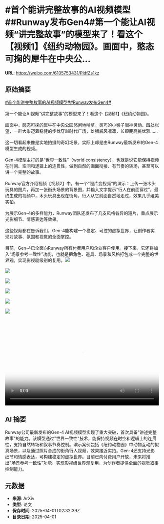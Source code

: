 # #首个能讲完整故事的AI视频模型##Runway发布Gen4#第一个能让AI视频“讲完整故事”的模型来了！看这个【视频1】《纽约动物园》。画面中，憨态可掬的犀牛在中央公...

**URL**: https://weibo.com/6105753431/PldfZs1kz

## 原始摘要

<a href="https://m.weibo.cn/search?containerid=231522type%3D1%26t%3D10%26q%3D%23%E9%A6%96%E4%B8%AA%E8%83%BD%E8%AE%B2%E5%AE%8C%E6%95%B4%E6%95%85%E4%BA%8B%E7%9A%84AI%E8%A7%86%E9%A2%91%E6%A8%A1%E5%9E%8B%23&amp;extparam=%23%E9%A6%96%E4%B8%AA%E8%83%BD%E8%AE%B2%E5%AE%8C%E6%95%B4%E6%95%85%E4%BA%8B%E7%9A%84AI%E8%A7%86%E9%A2%91%E6%A8%A1%E5%9E%8B%23" data-hide=""><span class="surl-text">#首个能讲完整故事的AI视频模型#</span></a><a href="https://m.weibo.cn/search?containerid=231522type%3D1%26t%3D10%26q%3D%23Runway%E5%8F%91%E5%B8%83Gen4%23&amp;extparam=%23Runway%E5%8F%91%E5%B8%83Gen4%23" data-hide=""><span class="surl-text">#Runway发布Gen4#</span></a><br><br>第一个能让AI视频“讲完整故事”的模型来了！看这个【视频1】《纽约动物园》。<br><br>画面中，憨态可掬的犀牛在中央公园悠闲地啃草，灵巧的小猴子眼神灵动、四处张望，一群大象迈着稳健的步伐穿越时代广场，雄狮威风凛凛，长颈鹿高挑优雅……<br><br>这一切看起来像是实地拍摄的奇幻场景，实际上却是由Runway最新发布的Gen-4模型生成的视频。<br><br>Gen-4模型主打的是“世界一致性”（world consistency），也就是说它能保持视频在时间、空间和逻辑上的连贯性，做到自然的画面衔接、有节奏的转场，甚至可以讲一个完整的故事。<br><br>Runway官方介绍视频【视频2】中，有一个“照片变视频”的演示：上传一张木头玩具的图片，再加一张街头场景的背景图，并输入文字提示“行人在前面穿过”，最终生成的视频中，木头玩具出现在街角，行人从它前面自然地走过，效果几乎媲美实拍。<br><br>为展示Gen-4的多样能力，Runway团队还发布了几支风格各异的短片，重点展示光影细节、情感表达等效果。<br><br>这些视频都在告诉我们，Gen-4能构建一个稳定、可控的虚拟世界，让创作者实现对故事、氛围和视觉的全面掌控。<br><br>目前，Gen-4已全面向Runway所有付费用户和企业客户使用。接下来，它还将加入“场景参考一致性”功能，也就是把角色、道具、场景和风格打包成一个完整的世界观，实现影视剧级别的复用。<img style="" src="https://tvax2.sinaimg.cn/large/006Fd7o3ly1i012jnde0mj30zk0k0mx5.jpg" referrerpolicy="no-referrer"><br><br><img style="" src="https://tvax2.sinaimg.cn/large/006Fd7o3ly1i012jm8rdij30zk0k0gm6.jpg" referrerpolicy="no-referrer"><br><br><img style="" src="https://tvax4.sinaimg.cn/large/006Fd7o3ly1i012jlyirij30zk0k0mx5.jpg" referrerpolicy="no-referrer"><br><br><img style="" src="https://tvax3.sinaimg.cn/large/006Fd7o3ly1i012jkqcl7j30zk0k0jr9.jpg" referrerpolicy="no-referrer"><br><br><img style="" src="https://tvax3.sinaimg.cn/large/006Fd7o3ly1i012jmflbhj30zk0k0t8n.jpg" referrerpolicy="no-referrer"><br><br><img style="" src="https://tvax2.sinaimg.cn/large/006Fd7o3ly1i012jl6dkmj30zk0k0mx5.jpg" referrerpolicy="no-referrer"><br><br><br clear="both"><div style="clear: both"></div><video controls="controls" poster="https://tvax4.sinaimg.cn/orj480/006Fd7o3ly1i012jmywjaj30zk0k0mx5.jpg" style="width: 100%"><source src="https://f.video.weibocdn.com/o0/gCSJEEhPlx08n7PWjtvi01041200DDZa0E010.mp4?label=mp4_720p&amp;template=1280x720.25.0&amp;ori=0&amp;ps=1CwnkDw1GXwCQx&amp;Expires=1743478347&amp;ssig=w2GVYeGmgL&amp;KID=unistore,video"><source src="https://f.video.weibocdn.com/o0/iUBCT1Pplx08n7PVeOp201041200lO3D0E010.mp4?label=mp4_hd&amp;template=852x480.25.0&amp;ori=0&amp;ps=1CwnkDw1GXwCQx&amp;Expires=1743478347&amp;ssig=sbjGd4UG98&amp;KID=unistore,video"><source src="https://f.video.weibocdn.com/o0/x20lYd9Llx08n7PUQudG01041200ehHo0E010.mp4?label=mp4_ld&amp;template=640x360.25.0&amp;ori=0&amp;ps=1CwnkDw1GXwCQx&amp;Expires=1743478347&amp;ssig=fJSp7Cbtn%2F&amp;KID=unistore,video"><p>视频无法显示，请前往<a href="https://video.weibo.com/show?fid=1034%3A5150556474245140" target="_blank" rel="noopener noreferrer">微博视频</a>观看。</p></video>

## AI 摘要

Runway公司最新发布的Gen-4 AI视频模型实现了重大突破，首次具备"讲述完整故事"的能力。该模型通过"世界一致性"技术，能保持视频在时空和逻辑上的连贯性，支持自然转场和叙事节奏控制。演示案例包括《纽约动物园》中动物互动的拟真场景，以及通过照片合成的街角行人视频，效果接近实拍。Gen-4还支持光影细节和情感表达，可构建稳定的虚拟世界。目前已向付费用户开放，未来将推出"场景参考一致性"功能，实现影视级世界观复用，为创作者提供全面的视觉叙事控制能力。

## 元数据

- **来源**: ArXiv
- **类型**: 论文
- **保存时间**: 2025-04-01T02:32:39Z
- **目录日期**: 2025-04-01
